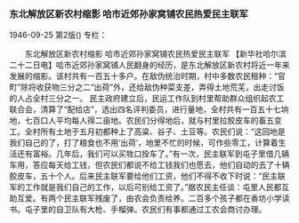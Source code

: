 ### 东北解放区新农村缩影  哈市近郊孙家窝铺农民热爱民主联军

1946-09-25
第2版()
专栏：

　　东北解放区新农村缩影
    哈市近郊孙家窝铺农民热爱民主联军
    【新华社哈尔滨二十二日电】哈市近郊孙家窝铺人民翻身的经历，是东北解放区新农村将近一年来发展的缩影。该村共有一百五十多户。在敌伪统治时期，村中多数农民租种：“官町”除将收获物三分之二“出荷”外，还给敌伪种菜支差，弄得土地荒芜，出走讨饭的人占全村三分之一。
    民主政府建立后，民运工作队到村里帮助群众组织起农工联合会，清算了“配给店”，选出四名评判委员，进行量地，全村共有一百五十七垧地，七百口人平均每人得二亩地。农民们分得地后，就与村里拉胶皮车的畜五变工。全村所有土地于五月初都种上了高粱、谷子、土豆等。农民们说：“这回地是我们自己的了，打了粮食也不用‘出荷’，地里不忙的时候，可作些零工，计算着生活还有富裕。几年后，我们可以买牲口拴车了。”有一次，民主联军到屯子里借几辆车用，答应每天给工钱，但农民们都说不给工钱我们也愿去，他们自动的去了十辆胶皮车，五十个人。后来民主联军要给他们工资，他们不得不收下时说：“民主联军的工作就是我们自己的工作，以后可别给工资了。”据农民主任谈：屯里人民都互助互爱。有两个民主联军残废了，由农会负责给养。二百多个孩子都在香坊小学读书。屯子里的自卫队有大枪、手榴弹。农民们有事都通过工农会商讨办理。
